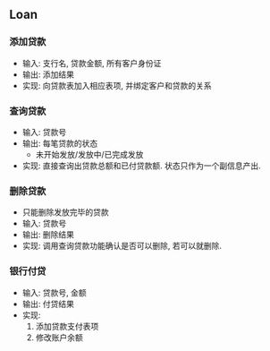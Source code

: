 ## Loan

### 添加贷款

- 输入: 支行名, 贷款金额, 所有客户身份证
- 输出: 添加结果
- 实现: 向贷款表加入相应表项, 并绑定客户和贷款的关系

### 查询贷款

- 输入: 贷款号
- 输出: 每笔贷款的状态
    - 未开始发放/发放中/已完成发放
- 实现: 直接查询出贷款总额和已付贷款额. 状态只作为一个副信息产出.

### 删除贷款

- 只能删除发放完毕的贷款
- 输入: 贷款号
- 输出: 删除结果
- 实现: 调用查询贷款功能确认是否可以删除, 若可以就删除.

### 银行付贷

- 输入: 贷款号, 金额
- 输出: 付贷结果
- 实现: 
    1. 添加贷款支付表项
    2. 修改账户余额